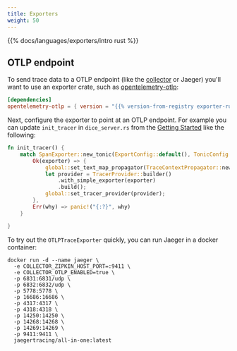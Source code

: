 ```yaml
---
title: Exporters
weight: 50
---
```


{{% docs/languages/exporters/intro rust %}}

## OTLP endpoint

To send trace data to a OTLP endpoint (like the [collector](/docs/collector) or
Jaeger) you'll want to use an exporter crate, such as
[opentelemetry-otlp](https://crates.io/crates/opentelemetry-otlp):

```toml
[dependencies]
opentelemetry-otlp = { version = "{{% version-from-registry exporter-rust-otlp %}}", features = ["default"] }
```

Next, configure the exporter to point at an OTLP endpoint. For example you can
update `init_tracer` in `dice_server.rs` from the
[Getting Started](../getting-started/) like the following:

```rust
fn init_tracer() {
    match SpanExporter::new_tonic(ExportConfig::default(), TonicConfig::default()) {
        Ok(exporter) => {
            global::set_text_map_propagator(TraceContextPropagator::new());
            let provider = TracerProvider::builder()
                .with_simple_exporter(exporter)
                .build();
            global::set_tracer_provider(provider);
        },
        Err(why) => panic!("{:?}", why)
    }

}
```

To try out the `OTLPTraceExporter` quickly, you can run Jaeger in a docker
container:

```shell
docker run -d --name jaeger \
  -e COLLECTOR_ZIPKIN_HOST_PORT=:9411 \
  -e COLLECTOR_OTLP_ENABLED=true \
  -p 6831:6831/udp \
  -p 6832:6832/udp \
  -p 5778:5778 \
  -p 16686:16686 \
  -p 4317:4317 \
  -p 4318:4318 \
  -p 14250:14250 \
  -p 14268:14268 \
  -p 14269:14269 \
  -p 9411:9411 \
  jaegertracing/all-in-one:latest
```
